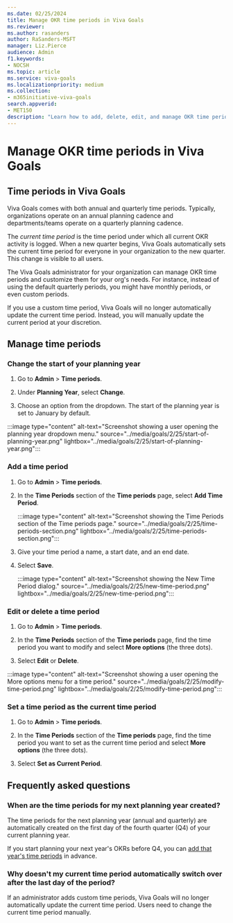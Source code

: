 ```yaml
---
ms.date: 02/25/2024
title: Manage OKR time periods in Viva Goals
ms.reviewer: 
ms.author: rasanders
author: RaSanders-MSFT
manager: Liz.Pierce
audience: Admin
f1.keywords:
- NOCSH
ms.topic: article
ms.service: viva-goals
ms.localizationpriority: medium
ms.collection:  
- m365initiative-viva-goals  
search.appverid:
- MET150
description: "Learn how to add, delete, edit, and manage OKR time periods in Viva Goals, as well as the details of how time periods work."
---
```


# Manage OKR time periods in Viva Goals

## Time periods in Viva Goals

Viva Goals comes with both annual and quarterly time periods. Typically, organizations operate on an annual planning cadence and departments/teams operate on a quarterly planning cadence.

The *current time period* is the time period under which all current OKR activity is logged. When a new quarter begins, Viva Goals automatically sets the current time period for everyone in your organization to the new quarter. This change is visible to all users.

The Viva Goals administrator for your organization can manage OKR time periods and customize them for your org's needs. For instance, instead of using the default quarterly periods, you might have monthly periods, or even custom periods.

If you use a custom time period, Viva Goals will no longer automatically update the current time period. Instead, you will manually update the current period at your discretion.

## Manage time periods

### Change the start of your planning year

1. Go to **Admin** > **Time periods**.

1. Under **Planning Year**, select **Change**.

1. Choose an option from the dropdown. The start of the planning year is set to January by default.

:::image type="content" alt-text="Screenshot showing a user opening the planning year dropdown menu." source="../media/goals/2/25/start-of-planning-year.png" lightbox="../media/goals/2/25/start-of-planning-year.png":::

### Add a time period

1. Go to **Admin** > **Time periods**.

1. In the **Time Periods** section of the **Time periods** page, select **Add Time Period**.

    :::image type="content" alt-text="Screenshot showing the Time Periods section of the Time periods page." source="../media/goals/2/25/time-periods-section.png" lightbox="../media/goals/2/25/time-periods-section.png":::

1. Give your time period a name, a start date, and an end date.

1. Select **Save**.

    :::image type="content" alt-text="Screenshot showing the New Time Period dialog." source="../media/goals/2/25/new-time-period.png" lightbox="../media/goals/2/25/new-time-period.png":::

### Edit or delete a time period

1. Go to **Admin** > **Time periods**.

1. In the **Time Periods** section of the **Time periods** page, find the time period you want to modify and select **More options** (the three dots).

1. Select **Edit** or **Delete**.

:::image type="content" alt-text="Screenshot showing a user opening the More options menu for a time period." source="../media/goals/2/25/modify-time-period.png" lightbox="../media/goals/2/25/modify-time-period.png":::

### Set a time period as the current time period

1. Go to **Admin** > **Time periods**.

1. In the **Time Periods** section of the **Time periods** page, find the time period you want to set as the current time period and select **More options** (the three dots).

1. Select **Set as Current Period**.

## Frequently asked questions

### When are the time periods for my next planning year created?

The time periods for the next planning year (annual and quarterly) are automatically created on the first day of the fourth quarter (Q4) of your current planning year.

If you start planning your next year's OKRs before Q4, you can [add that year's time periods](#add-a-time-period) in advance.

### Why doesn't my current time period automatically switch over after the last day of the period?

If an administrator adds custom time periods, Viva Goals will no longer automatically update the current time period. Users need to change the current time period manually.
